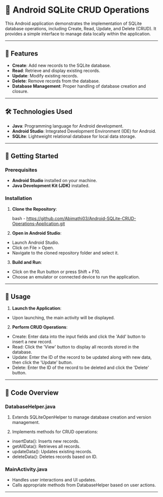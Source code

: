 # 📱 Android SQLite CRUD Operations

This Android application demonstrates the implementation of SQLite database operations, including Create, Read, Update, and Delete (CRUD). It provides a simple interface to manage data locally within the application.

---

## 🧰 Features

- **Create**: Add new records to the SQLite database.
- **Read**: Retrieve and display existing records.
- **Update**: Modify existing records.
- **Delete**: Remove records from the database.
- **Database Management**: Proper handling of database creation and closure.

---

## 🛠️ Technologies Used

- **Java**: Programming language for Android development.
- **Android Studio**: Integrated Development Environment (IDE) for Android.
- **SQLite**: Lightweight relational database for local data storage.

---

## 🚀 Getting Started

### Prerequisites

- **Android Studio** installed on your machine.
- **Java Development Kit (JDK)** installed.

### Installation

1. **Clone the Repository**:

   bash - https://github.com/Abimathi03/Android-SQLite-CRUD-Operations-Application.git

2.  **Open in Android Studio**:

- Launch Android Studio.
- Click on File > Open.
- Navigate to the cloned repository folder and select it.

3. **Build and Run**:

- Click on the Run button or press Shift + F10.
- Choose an emulator or connected device to run the application.

---

## 📄 Usage

1. **Launch the Application**:
   
- Upon launching, the main activity will be displayed.

2. **Perform CRUD Operations**:

- Create: Enter data into the input fields and click the 'Add' button to insert a new record.
- Read: Click the 'View' button to display all records stored in the database.
- Update: Enter the ID of the record to be updated along with new data, then click the 'Update' button.
- Delete: Enter the ID of the record to be deleted and click the 'Delete' button.

---

## 🧾 Code Overview

### DatabaseHelper.java

1. Extends SQLiteOpenHelper to manage database creation and version management.

2. Implements methods for CRUD operations:

- insertData(): Inserts new records.
- getAllData(): Retrieves all records.
- updateData(): Updates existing records.
- deleteData(): Deletes records based on ID.

### MainActivity.java

- Handles user interactions and UI updates.
- Calls appropriate methods from DatabaseHelper based on user actions.

---

